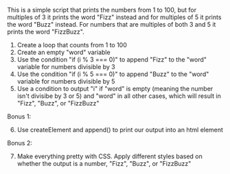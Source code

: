 This is a simple script that prints the numbers from 1 to 100, but for multiples of 3 it prints the word "Fizz" instead and for multiples of 5 it prints the word "Buzz" instead. For numbers that are multiples of both 3 and 5 it prints the word "FizzBuzz".

1. Create a loop that counts from 1 to 100  
2. Create an empty "word" variable  
3. Use the condition "if (i % 3 === 0)" to append "Fizz" to the "word" variable for numbers divisible by 3  
4. Use the condition "if (i % 5 === 0)" to append "Buzz" to the "word" variable for numbers divisible by 5  
5. Use a condition to output "i" if "word" is empty (meaning the number isn't divisibe by 3 or 5) and "word" in all other cases, which will result in "Fizz", "Buzz", or "FizzBuzz"

Bonus 1:

6. Use createElement and append() to print our output into an html element

Bonus 2:

7. Make everything pretty with CSS. Apply different styles based on whether the output is a number, "Fizz", "Buzz", or "FizzBuzz"